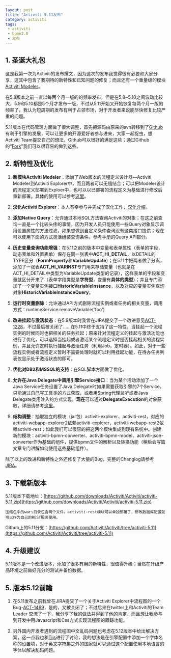 ```yaml
---
layout: post
title: "Activiti 5.11发布"
category: activiti
tags:
 - activiti
 - bpmn2.0
 - 发布
---
```


## 1. 圣诞大礼包

这是我第一次为Activiti的发布撰文，因为这次的发布我觉得很有必要和大家分享，这其中包含了我期待的新特性和已知问题的修复；而且还有一个重量级的模块[Activiti Modeler](/activiti/2012/09/30/new-version-of-activiti-modeler.html)。

在5.8版本之前一直以每两个月一版的的频率发布，但是在5.8~5.10之间波动比较大，5.9和5.10都是5个月才发布一版，不过从5.11开始又开始恢复每两个月一版的频率了，我认为短周期的发布有利于占领市场，对于开发者来说能尽快修复比较严重的问题。

5.11版本在代码管理方面做了很大调整，首先把源码由原来的svn转移到了[Github](https://github.com/Activiti/Activiti)有利于引擎的发展，可以让更多的开源爱好者参与进来，大家一起捉虫，想Activiti Team提交自己的想法，Github可以很好的满足这些；通过Github的“[Fork](https://github.com/Activiti/Activiti/fork)”我们可以很容易的做到这些。

## 2. 新特性及优化

1. **新模块Activiti Modeler**：添加了Web版本的流程定义设计器—Activiti Modeler到Activiti Explorer中，而且两者可以无缝结合；可以把Modeler设计的流程定义部署到Exploer中，也可以以已部署的流程定义为基础进行修改后重新部署。具体的使用可以参考[这里](/activiti/2012/09/30/new-version-of-activiti-modeler.html)。

2. **汉化Activiti Explorer**：本人有幸参与并完成了汉化工作，[汉化介绍](activiti/2012/09/30/activiti-explorer-i18n-for-chinese.html)。

3. **添加Native Query**：允许通过本地SQL方法查询Activiti的对象；在这之前查询一直是一个比较头疼的事情，因为开发人员只能使用一些Query对象显示调用设置属性的方法过滤，如果想做到自定义条件查询没有这类接口提供；现在可以使用下面的方式灵活组装查询条件。参考手册的Query API部分。

4. **历史变量查询功能增强**：在5.11之前的版本中变量和表单属性（表单的字段，动态表单和外置表单）保存在同一张表中**ACT_HI_DETAIL**，以DETAIL的TYPE区分（**FormProperty**和**VariableUpdate**）；在5.11中把两者做了分离，添加了一张表**ACT_HI_VARINST**专门用来存储变量（也就是在ACT_HI_DETAIL中类型为VariableUpdate类型的记录），这样表单的字段和变量就区分开来了（表单字段类型是**字符型**，变量有**具体的类型**）；并且专门添加了一个变量实例接口**HistoricVariableInstance**，以及对应的变量实例查询对象**HistoricVariableInstanceQuery**。

5. **运行时变量删除**：允许通过API方式删除流程实例或者任务的相关变量，调用方式：runtimeService.removeVariable('foo')

6. **改进挂起与激活状态**：在5.9版本时我曾在JIRA提交了一个改进意见[ACT-1228](http://jira.codehaus.org/browse/ACT-1228)，不过最后被关闭了……在5.11中终于支持了这一特性，当挂起一个流程实例的时候同时也把相关的任务挂起；原来针对流程定义的挂起与激活功能也进行了优化，可以选择当挂起或者激活某个流程定义时是否挂起相关的流程实例，并且允许定时执行挂起与激活任务（利用Job，定时器）。如此，对于一些流程实例或者流程定义暂时不需要处理时就可以利用挂起功能，在待办任务列表仅显示处于激活状态的即可。

7. **优化对DB2和MSSQL的支持**：在SQL脚本方面做了优化。

8. **允许在Java Delegate中调用引擎Service接口**：当为某个活动添加了一个Java Service任务设置了Java Delegate时如果需要获取引擎的7个Service，只能通过自己写工具类的方式获取，或者用Spring代理监听或者Java Delegate类用注入的方式实现。**现在**可以通过**DelegateExecution**的对象获取，详细请参考[这里](http://www.jorambarrez.be/blog/2012/10/25/call-a-service-in-a-service-tas/)。

9. **结构调整**：抽取独立的模块（jar包）activiti-explorer、activiti-rest，对应的activiti-webapp-explorer2依赖activiti-explorer，activiti-webapp-rest2依赖activiti-rest；如此我们可以很容的把这两个模块集成到现有系统中。创建新的模块：activiti-bpmn-converter、activiti-bpmn-model、activiti-json-converter作为基础的组件，提供bpmn文件的解析以及转换功能（稍后会写篇文章专门讲解如何使用这些基础组件）。

除了以上的改进和新特性之外还修复了大量的Bug，完整的Changlog请参考[JIRA](http://www.activiti.org/readme.html)。

## 3. 下载新版本

5.11版本下载地址：[https://github.com/downloads/Activiti/Activiti/activiti-5.11.zip](https://github.com/downloads/Activiti/Activiti/activiti-5.11.zip)

	压缩包中的wars目录包含两个文件，activiti-rest模块可以单独部署了，修改数据库配置就可以作为自己的REST服务使用。

Github上的5.11分支：[https://github.com/Activiti/Activiti/tree/activiti-5.11](https://github.com/Activiti/Activiti/tree/activiti-5.11)

## 4. 升级建议

5.11版本是一个改进版本，添加了很多有用的新特性，很值得升级；当然在升级产品环境之前做好充分的测试并备份数据。

## 5. 版本5.12前瞻

1. 在5.11发布之前我曾在JIRA提交了一个关于Activiti Explorer中流程图的一个Bug-[ACT-1469](http://jira.codehaus.org/browse/ACT-1469)，是的，又被关闭了；不过后来在twitter上和Activiti的Team Leader 交流了一下，我分享了我的做法并得到了他的肯定，而且想让我参与到开发中用Javascript和Css方式实现流程图的跟踪功能。

2. 另外国内开发者遇到的流程图中文乱码问题也考虑在5.12版本中给出解决方案，这一点我也和[Tijs](http://twitter.com/tijsrademakers)进行了讨论，我的想法是在引擎配置中添加一个字体名称的设置项，对于英文字符集之外的国家就可以通过这个配置使用本地语言的字体以解决乱码问题。
